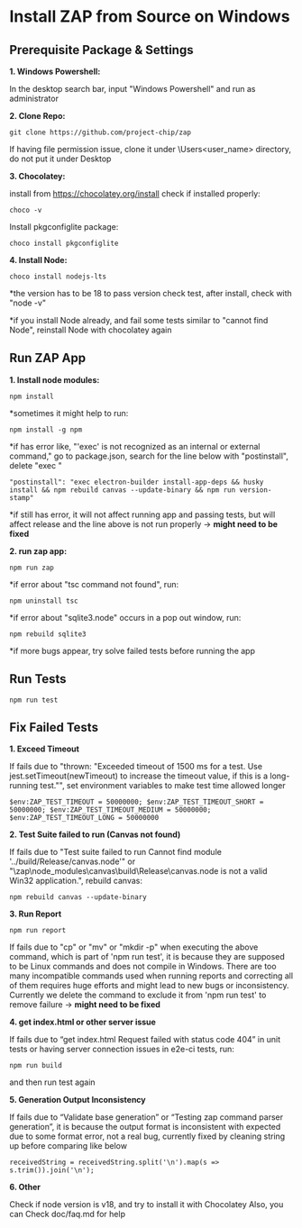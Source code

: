 # Install ZAP from Source on Windows

## Prerequisite Package & Settings

**1. Windows Powershell:** 

In the desktop search bar, input "Windows Powershell" and run as administrator

**2. Clone Repo:**
```
git clone https://github.com/project-chip/zap
```
If having file permission issue, clone it under \Users\<user_name> directory, do not put it under Desktop

**3. Chocolatey:**

install from https://chocolatey.org/install
check if installed properly:
```
choco -v
```
Install pkgconfiglite package:
```
choco install pkgconfiglite
```

**4. Install Node:**
```
choco install nodejs-lts
```
*the version has to be 18 to pass version check test, after install, check with "node -v"

*if you install Node already, and fail some tests similar to "cannot find Node", reinstall Node with chocolatey again

## Run ZAP App

**1. Install node modules:**
```
npm install
```
*sometimes it might help to run:

```
npm install -g npm
```
*if has error like, "'exec' is not recognized as an internal or external command," go to package.json, search for the line below with "postinstall", delete "exec "
```
"postinstall": "exec electron-builder install-app-deps && husky install && npm rebuild canvas --update-binary && npm run version-stamp"
```
*if still has error, it will not affect running app and passing tests, but will affect release and the line above is not run properly → **might need to be fixed**

**2. run zap app:**
```
npm run zap
```
*if error about "tsc command not found", run:
```
npm uninstall tsc
```
*if error about "sqlite3.node" occurs in a pop out window, run:
```
npm rebuild sqlite3
```
*if more bugs appear, try solve failed tests before running the app

## Run Tests
```
npm run test
```

## Fix Failed Tests

**1. Exceed Timeout**

If fails due to "thrown: "Exceeded timeout of 1500 ms for a test. Use jest.setTimeout(newTimeout) to increase the timeout value, if this is a long-running test."", set environment variables to make test time allowed longer
```
$env:ZAP_TEST_TIMEOUT = 50000000; $env:ZAP_TEST_TIMEOUT_SHORT = 50000000; $env:ZAP_TEST_TIMEOUT_MEDIUM = 50000000; $env:ZAP_TEST_TIMEOUT_LONG = 50000000
```

**2. Test Suite failed to run (Canvas not found)**

If fails due to "Test suite failed to run Cannot find module '../build/Release/canvas.node'" or "\zap\node_modules\canvas\build\Release\canvas.node is not a valid Win32 application.", rebuild canvas:
```
npm rebuild canvas --update-binary
```
**3. Run Report**
```
npm run report
```
If fails due to "cp" or "mv" or "mkdir -p" when executing the above command, which is part of 'npm run test', it is because they are supposed to be Linux commands and does not compile in Windows.
There are too many incompatible commands used when running reports and correcting all of them requires huge efforts and might lead to new bugs or inconsistency. Currently we delete the command to exclude it from 'npm run test' to remove failure → **might need to be fixed**

**4. get index.html or other server issue**

If fails due to “get index.html Request failed with status code 404” in unit tests or having server connection issues in e2e-ci tests, run:
```
npm run build
```
and then run test again

**5. Generation Output Inconsistency**

If fails due to “Validate base generation” or “Testing zap command parser generation”, it is because the output format is inconsistent with expected due to some format error, not a real bug, currently fixed by cleaning string up before comparing like below
```
receivedString = receivedString.split('\n').map(s => s.trim()).join('\n');
```

**6. Other**

Check if node version is v18, and try to install it with Chocolatey
Also, you can Check doc/faq.md for help

